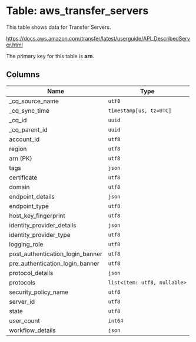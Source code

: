 # Table: aws_transfer_servers

This table shows data for Transfer Servers.

https://docs.aws.amazon.com/transfer/latest/userguide/API_DescribedServer.html

The primary key for this table is **arn**.

## Columns

| Name          | Type          |
| ------------- | ------------- |
|_cq_source_name|`utf8`|
|_cq_sync_time|`timestamp[us, tz=UTC]`|
|_cq_id|`uuid`|
|_cq_parent_id|`uuid`|
|account_id|`utf8`|
|region|`utf8`|
|arn (PK)|`utf8`|
|tags|`json`|
|certificate|`utf8`|
|domain|`utf8`|
|endpoint_details|`json`|
|endpoint_type|`utf8`|
|host_key_fingerprint|`utf8`|
|identity_provider_details|`json`|
|identity_provider_type|`utf8`|
|logging_role|`utf8`|
|post_authentication_login_banner|`utf8`|
|pre_authentication_login_banner|`utf8`|
|protocol_details|`json`|
|protocols|`list<item: utf8, nullable>`|
|security_policy_name|`utf8`|
|server_id|`utf8`|
|state|`utf8`|
|user_count|`int64`|
|workflow_details|`json`|